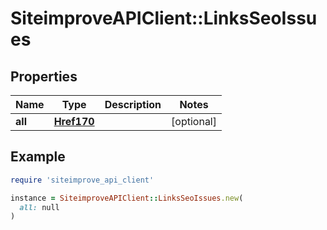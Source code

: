 # SiteimproveAPIClient::LinksSeoIssues

## Properties

| Name | Type | Description | Notes |
| ---- | ---- | ----------- | ----- |
| **all** | [**Href170**](Href170.md) |  | [optional] |

## Example

```ruby
require 'siteimprove_api_client'

instance = SiteimproveAPIClient::LinksSeoIssues.new(
  all: null
)
```

